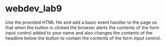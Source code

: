 # webdev_lab9
Use the provided HTML file and add a basic event handler to the page so that when the button is clicked the browser alerts the contents of the form input control added to your name and also changes the contents of the headline below the button to contain the contents of the form input control.
